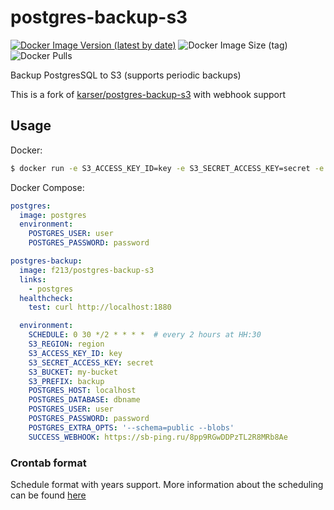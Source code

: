 # postgres-backup-s3
[![Docker Image Version (latest by date)](https://img.shields.io/docker/v/f213/postgres-backup-s3?sort=semver)](https://hub.docker.com/r/f213/postgres-backup-s3) ![Docker Image Size (tag)](https://img.shields.io/docker/image-size/f213/postgres-backup-s3/latest)  ![Docker Pulls](https://img.shields.io/docker/pulls/f213/postgres-backup-s3)

Backup PostgresSQL to S3 (supports periodic backups)

This is a fork of [karser/postgres-backup-s3](https://github.com/karser/docker-images) with webhook support

## Usage

Docker:
```sh
$ docker run -e S3_ACCESS_KEY_ID=key -e S3_SECRET_ACCESS_KEY=secret -e S3_BUCKET=my-bucket -e S3_PREFIX=backup -e POSTGRES_DATABASE=dbname -e POSTGRES_USER=user -e POSTGRES_PASSWORD=password -e POSTGRES_HOST=localhost -e SCHEDULE="@daily" f213/postgres-backup-s3
```

Docker Compose:
```yaml
postgres:
  image: postgres
  environment:
    POSTGRES_USER: user
    POSTGRES_PASSWORD: password

postgres-backup:
  image: f213/postgres-backup-s3
  links:
    - postgres
  healthcheck:
    test: curl http://localhost:1880

  environment:
    SCHEDULE: 0 30 */2 * * * *  # every 2 hours at HH:30
    S3_REGION: region
    S3_ACCESS_KEY_ID: key
    S3_SECRET_ACCESS_KEY: secret
    S3_BUCKET: my-bucket
    S3_PREFIX: backup
    POSTGRES_HOST: localhost
    POSTGRES_DATABASE: dbname
    POSTGRES_USER: user
    POSTGRES_PASSWORD: password
    POSTGRES_EXTRA_OPTS: '--schema=public --blobs'
    SUCCESS_WEBHOOK: https://sb-ping.ru/8pp9RGwDDPzTL2R8MRb8Ae
```

### Crontab format

Schedule format with years support. More information about the scheduling can be found [here](https://github.com/aptible/supercronic/tree/master?tab=readme-ov-file#crontab-format)
